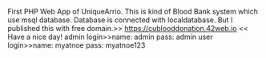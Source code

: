 First PHP Web App of UniqueArrio.
This is kind of Blood Bank system which use msql database.
Database is connected with localdatabase. But I published this with free domain.>> https://cublooddonation.42web.io  <<
Have a nice day!
admin login>>name: admin pass: admin
user login>>name: myatnoe pass: myatnoe123
